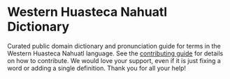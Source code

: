
# Western Huasteca Nahuatl Dictionary

Curated public domain dictionary and pronunciation guide for terms in the Western Huasteca Nahuatl language. See the [contributing guide](https://github.com/drumworkteam/term/blob/make/.github/contributing.md) for details on how to contribute. We would love your support, even if it is just fixing a word or adding a single definition. Thank you for all your help!